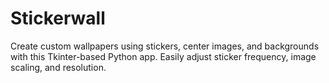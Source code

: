 # Stickerwall
Create custom wallpapers using stickers, center images, and backgrounds with this Tkinter-based Python app. Easily adjust sticker frequency, image scaling, and resolution.
